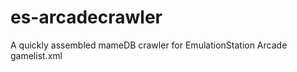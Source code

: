 es-arcadecrawler
================

A quickly assembled mameDB crawler for EmulationStation Arcade gamelist.xml
